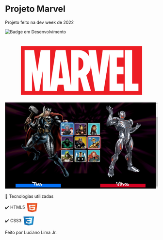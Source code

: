 # Projeto Marvel
Projeto feito na dev week de 2022 


![Badge em Desenvolvimento](http://img.shields.io/static/v1?label=STATUS&message=EM%20DESENVOLVIMENTO&color=GREEN&style=for-the-badge)
  

<div> 
<h1 align="center"> 
    <img src="src/imagens/Marvel_Logo.svg.png" alt="Marvel" width="400">
</h1>
</div>


<div>
<img src="src/imagens/dev-emdobr-live.jpeg">
</div>
<div align="justify">    

🚀 Tecnologias utilizadas

✔️ HTML5 <img align="center" alt="Rafa-HTML" height="30" width="40" src="https://raw.githubusercontent.com/devicons/devicon/master/icons/html5/html5-original.svg">
  

✔️ CSS3 <img align="center" alt="Rafa-CSS" height="30" width="40" src="https://raw.githubusercontent.com/devicons/devicon/master/icons/css3/css3-original.svg">
  </div>
  
  Feito por Luciano Lima Jr.
